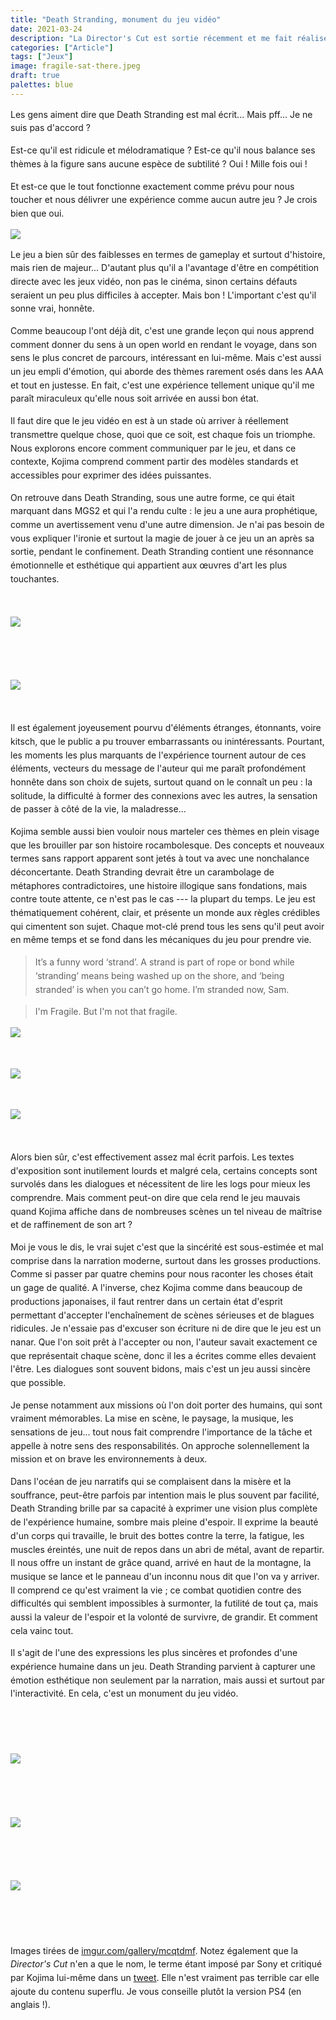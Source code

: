 ```yaml
---
title: "Death Stranding, monument du jeu vidéo"
date: 2021-03-24
description: "La Director's Cut est sortie récemment et me fait réaliser que deux ans plus tard, je pense encore régulièrement à Death Stranding. Un petit bilan s'impose."
categories: ["Article"]
tags: ["Jeux"]
image: fragile-sat-there.jpeg
draft: true
palettes: blue
---
```


<style>
    p {
        line-height: 1.55;
    }
</style>

Les gens aiment dire que Death Stranding est mal écrit... Mais pff... Je ne suis pas d'accord ?

Est-ce qu'il est ridicule et mélodramatique ? Est-ce qu'il nous balance ses thèmes à la figure sans aucune espèce de subtilité ? Oui ! Mille fois oui !

Et est-ce que le tout fonctionne exactement comme prévu pour nous toucher et nous délivrer une expérience comme aucun autre jeu ? Je crois bien que oui.

<div class="gallery wide">

![](fragile.jpeg)

</div>

Le jeu a bien sûr des faiblesses en termes de gameplay et surtout d'histoire, mais rien de majeur... D'autant plus qu'il a l'avantage d'être en compétition directe avec les jeux vidéo, non pas le cinéma, sinon certains défauts seraient un peu plus difficiles à accepter. Mais bon ! L'important c'est qu'il sonne vrai, honnête.

Comme beaucoup l'ont déjà dit, c'est une grande leçon qui nous apprend comment donner du sens à un open world en rendant le voyage, dans son sens le plus concret de parcours, intéressant en lui-même. Mais c'est aussi un jeu empli d'émotion, qui aborde des thèmes rarement osés dans les AAA et tout en justesse. En fait, c'est une expérience tellement unique qu'il me paraît miraculeux qu'elle nous soit arrivée en aussi bon état.

Il faut dire que le jeu vidéo en est à un stade où arriver à réellement transmettre quelque chose, quoi que ce soit, est chaque fois un triomphe. Nous explorons encore comment communiquer par le jeu, et dans ce contexte, Kojima comprend comment partir des modèles standards et accessibles pour exprimer des idées puissantes.

On retrouve dans Death Stranding, sous une autre forme, ce qui était marquant dans MGS2 et qui l'a rendu culte : le jeu a une aura prophétique, comme un avertissement venu d'une autre dimension. Je n'ai pas besoin de vous expliquer l'ironie et surtout la magie de jouer à ce jeu un an après sa sortie, pendant le confinement. Death Stranding contient une résonnance émotionnelle et esthétique qui appartient aux œuvres d'art les plus touchantes.

<p> </p>

<div class="gallery full">

![](pont.jpeg)

</div>

<p> </p>

<p> </p>

<div class="gallery full">

![](portknot.jpeg)

</div>

<p> </p>

Il est également joyeusement pourvu d'éléments étranges, étonnants, voire kitsch, que le public a pu trouver embarrassants ou inintéressants. Pourtant, les moments les plus marquants de l'expérience tournent autour de ces éléments, vecteurs du message de l'auteur qui me paraît profondément honnête dans son choix de sujets, surtout quand on le connaît un peu : la solitude, la difficulté à former des connexions avec les autres, la sensation de passer à côté de la vie, la maladresse...

Kojima semble aussi bien vouloir nous marteler ces thèmes en plein visage que les brouiller par son histoire rocambolesque. Des concepts et nouveaux termes sans rapport apparent sont jetés à tout va avec une nonchalance déconcertante. Death Stranding devrait être un carambolage de métaphores contradictoires, une histoire illogique sans fondations, mais contre toute attente, ce n'est pas le cas --- la plupart du temps. Le jeu est thématiquement cohérent, clair, et présente un monde aux règles crédibles qui cimentent son sujet. Chaque mot-clé prend tous les sens qu'il peut avoir en même temps et se fond dans les mécaniques du jeu pour prendre vie.

> It’s a funny word ‘strand’. A strand is part of rope or bond while ‘stranding’ means being washed up on the shore, and ‘being stranded’ is when you can’t go home. I’m stranded now, Sam.

> I'm Fragile. But I'm not that fragile.

<div class="gallery wide">

![](intro.jpeg)

</div>

<p> </p>

<div class="gallery wide">

![](qpid.jpeg)

</div>

<p> </p>

<div class="gallery wide">

![](bb.jpeg)

</div>

<p> </p>

Alors bien sûr, c'est effectivement assez mal écrit parfois. Les textes d'exposition sont inutilement lourds et malgré cela, certains concepts sont survolés dans les dialogues et nécessitent de lire les logs pour mieux les comprendre. Mais comment peut-on dire que cela rend le jeu mauvais quand Kojima affiche dans de nombreuses scènes un tel niveau de maîtrise et de raffinement de son art ?

Moi je vous le dis, le vrai sujet c'est que la sincérité est sous-estimée et mal comprise dans la narration moderne, surtout dans les grosses productions. Comme si passer par quatre chemins pour nous raconter les choses était un gage de qualité. A l'inverse, chez Kojima comme dans beaucoup de productions japonaises, il faut rentrer dans un certain état d'esprit permettant d'accepter l'enchaînement de scènes sérieuses et de blagues ridicules. Je n'essaie pas d'excuser son écriture ni de dire que le jeu est un nanar. Que l'on soit prêt à l'accepter ou non, l'auteur savait exactement ce que représentait chaque scène, donc il les a écrites comme elles devaient l'être. Les dialogues sont souvent bidons, mais c'est un jeu aussi sincère que possible.

Je pense notamment aux missions où l'on doit porter des humains, qui sont vraiment mémorables. La mise en scène, le paysage, la musique, les sensations de jeu... tout nous fait comprendre l'importance de la tâche et appelle à notre sens des responsabilités. On approche solennellement la mission et on brave les environnements à deux.

Dans l'océan de jeu narratifs qui se complaisent dans la misère et la souffrance, peut-être parfois par intention mais le plus souvent par facilité, Death Stranding brille par sa capacité à exprimer une vision plus complète de l'expérience humaine, sombre mais pleine d'espoir. Il exprime la beauté d'un corps qui travaille, le bruit des bottes contre la terre, la fatigue, les muscles éreintés, une nuit de repos dans un abri de métal, avant de repartir. Il nous offre un instant de grâce quand, arrivé en haut de la montagne, la musique se lance et le panneau d'un inconnu nous dit que l'on va y arriver. Il comprend ce qu'est vraiment la vie ; ce combat quotidien contre des difficultés qui semblent impossibles à surmonter, la futilité de tout ça, mais aussi la valeur de l'espoir et la volonté de survivre, de grandir. Et comment cela vainc tout.

Il s'agit de l'une des expressions les plus sincères et profondes d'une expérience humaine dans un jeu. Death Stranding parvient à capturer une émotion esthétique non seulement par la narration, mais aussi et surtout par l'interactivité. En cela, c'est un monument du jeu vidéo.

<p> </p>

<p> </p>

<div class="gallery wide">

![](mama.jpeg)

</div>

<p> </p>

<p> </p>

<div class="gallery full">

![](sat-there.jpeg)

</div>

<p> </p>

<p> </p>

<div class="gallery wide">

![](fragile-sat-there.jpeg)

</div>

<p> </p>

<p> </p>

Images tirées de [imgur.com/gallery/mcqtdmf](https://imgur.com/gallery/mcqtdmf). Notez également que la *Director's Cut* n'en a que le nom, le terme étant imposé par Sony et critiqué par Kojima lui-même dans un [tweet](https://twitter.com/HIDEO_KOJIMA_EN/status/1414442497401524224). Elle n'est vraiment pas terrible car elle ajoute du contenu superflu. Je vous conseille plutôt la version PS4 (en anglais !).

<p> </p>

<!--

No one complains that characters in media have the most grounding names to the point that people basically refer to their characters by their actor names. Meanwhile each stranding character's name has at least one meaning and each one is unforgettable both in name and personality

I legitimately think the pushback is because of people who A) don't understand the concept of auteur theory and confuse auteur with artiste trying to take him down a peg, and B) because the game is not something we've seen before, so it's hard for people to process

I agree wholeheartedly. People see kitsch and interpret that as embarrassing or unearnest, and thus not having value. "Jar baby you carry around? Lol, that's stupid". Yet many of the game's best moments surround this and how it's handled. How people respond. And I think when you learn more about Kojima the earnestness really lands. His experience with loneliness and struggles to connect with people, or feel he's doing the right thing in forming relationships, is as real and empathetic as it gets. And Death Stranding is all this.

My big concern about the Big Game (tlou2) coming out today is an impression that people describe it as challenging because it shows content that is unpleasant, not because it gives us a way to grow. Challenging content is a way to cultivate spiritual and intellectual mass

Agreed. I'm only through the prologue. I like it. But it's also right on the nose with its emotional beats. They work, but not in the way Death Stranding does. Not yet, anyway. Like in Death Stranding you could be on the hike of a goddamn lifetime late in the game, your gear degraded, you're out of rope and ladders, and you cross a mountain and some stranger's shit is there to make the entire final stretch easy and it hits like a ton of bricks.

I think Death Stranding is challenging because it faces us with difficulty, with strain and stress, and it says "so. are you gonna be a better person now?" and we're like "yeah... yeah, you're right." If I'm just watching ugly shit, why do I care?

---

C'est un débat que j'ai parfois avec mes amis. Kojima est-il un génie ou péniblement sur-côté ? Écrit-il avec un talent unique ou plutôt comme un enfant ? Est-ce un professionnel du fanservice ou bien est-il notoirement incapable de respecter son public ? À chaque fois, tout le monde a un avis différent, certains sont tranchés, d'autres pensent qu'il est un peu toutes ces choses à la fois.

Être particulièrement vigilant quand je vais traiter les avis d'Internet sur la scène Mario et Peach parce que même s'ils y ont trouvé quelque chose de deep moi sur le moment et toujours après coup, j'étais vraiment saoulé que le jeu ait actuellement été Mario et Peach...

Kojima tends to be divisive because his games tend to have a gritty, realistic tone complete with anti-war, anti-capitalist messaging, while also indulging in some silly cartoon style antics. Does something have to maintain a single tone throughout? No. But it’s a lot harder to go in several tonal directions without completely bringing the house down. And I’d say that Kojima’s own track record is kind of mixed: his strengths are his weaknesses as a writer.

-->
